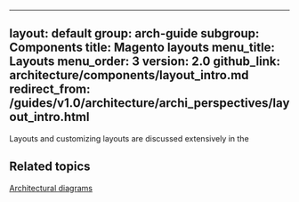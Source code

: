 
---
layout: default
group: arch-guide
subgroup: Components
title: Magento layouts
menu_title: Layouts
menu_order: 3
version: 2.0
github_link: architecture/components/layout_intro.md
redirect_from: /guides/v1.0/architecture/archi_perspectives/layout_intro.html
---

Layouts and customizing layouts are discussed extensively in the
<h2 id="related">Related topics</h2>
<a href="{{page.baseurl}}architecture/archi_perspectives/arch_diagrams.html">Architectural diagrams</a>
